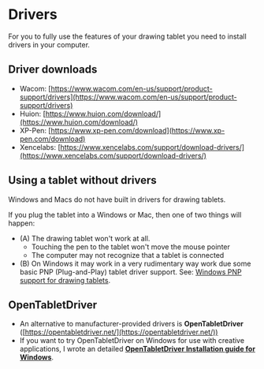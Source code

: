 # Drivers

For you to fully use the features of your drawing tablet you need to install drivers in your computer.

## Driver downloads

* Wacom: [https://www.wacom.com/en-us/support/product-support/drivers](https://www.wacom.com/en-us/support/product-support/drivers) &#x20;
* Huion: [https://www.huion.com/download/](https://www.huion.com/download/)  &#x20;
* XP-Pen: [https://www.xp-pen.com/download](https://www.xp-pen.com/download) &#x20;
* Xencelabs: [https://www.xencelabs.com/support/download-drivers/](https://www.xencelabs.com/support/download-drivers/) &#x20;

## Using a tablet without drivers

Windows and Macs do not have built in drivers for drawing tablets.

If you plug the tablet into a Windows or Mac, then one of two things will happen:

* (A) The drawing tablet won't work at all.&#x20;
  * Touching the pen to the tablet won't move the mouse pointer
  * The computer may not recognize that a tablet is connected
* (B) On Windows it may work in a very rudimentary way work due some basic PNP (Plug-and-Play) tablet driver support. See: [Windows PNP support for drawing tablets](windows-pnp-support-for-drawing-tablets.md).&#x20;

## OpenTabletDriver

* An alternative to manufacturer-provided drivers is **OpenTabletDriver** ([https://opentabletdriver.net/](https://opentabletdriver.net/))
* If you want to try OpenTabletDriver on Windows for use with creative applications, I wrote an detailed [**OpenTabletDriver Installation guide for Windows**](opentabletdriver/opentabletdriver-windows.md).

